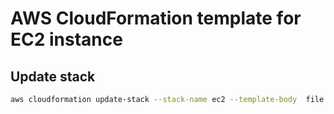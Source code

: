# AWS CloudFormation template for EC2 instance

## Update stack
```bash
aws cloudformation update-stack --stack-name ec2 --template-body  file://ec2.yaml --parameters file://parameters.json
```